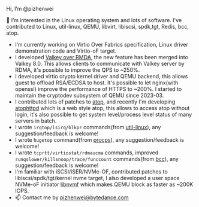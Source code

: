 Hi, I’m @pizhenwei

👀 I’m interested in the Linux operating system and lots of software. I've contributed to Linux, util-linux, QEMU, libvirt, libiscsi, spdk,tgt, Redis, bcc, atop.
- I’m currently working on Virtio Over Fabrics specification, Linux driver demonstration code and Virtio-oF target.
- I developed [Valkey over RMDA](https://github.com/valkey-io/valkey/blob/unstable/src/rdma.c), the new feature has been merged into Valkey 8.0. This allows clients to communicate with Valkey server by RDMA, it's possible to improve the QPS to ~250%.
- I developed virtio crypto kernel driver and QEMU backend, this allows guest to offload RSA/ECDSA to host. It's possible to let nginx(with openssl) improve the performance of HTTPS to ~200%. I started to maintain the cryptodev subsystem of QEMU since 2023-03.
- I contributed lots of patches to [atop](https://github.com/atoptool/atop), and recently I'm developing [atophttpd](https://github.com/pizhenwei/atophttpd) which is a web style atop, this allows to access atop without login, it's also possible to get system level/process level status of many servers in batch.
- I wrote `irqtop/lsirq/blkpr` commands(from [util-linux](https://github.com/util-linux/util-linux)), any suggestion/feedback is welcome!
- I wrote `hugetop` command(from [procps](https://gitlab.com/procps-ng/procps)), any suggestion/feedback is welcome!
- I wrote `tcprtt/virtiostat/rdmaucma` commands, improved `runqslower/killsnoop/trace/funccount` commands(from [bcc](https://github.com/iovisor/bcc)), any suggestion/feedback is welcome!
- I'm familiar with iSCSI/iSER/NVMe-OF, contributed patches to libiscsi/spdk/tgt/kernel nvme target, I also developed a user space NVMe-oF initiator [libnvmf](https://github.com/bytedance/libnvmf) which makes QEMU block as faster as ~200K IOPS.
- 📫 Contact me by pizhenwei@bytedance.com

<!---
pizhenwei/pizhenwei is a ✨ special ✨ repository because its `README.md` (this file) appears on your GitHub profile.
You can click the Preview link to take a look at your changes.
--->

